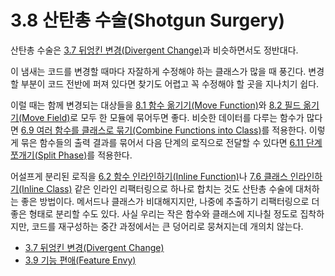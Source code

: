 # 3.8 산탄총 수술(Shotgun Surgery)
산탄총 수술은 [3.7 뒤엉킨 변경(Divergent Change)](https://github.com/wonder13662/refactoring-v2/blob/writing/chapter03/3-7.md)과 비슷하면서도 정반대다. 

이 냄새는 코드를 변경할 때마다 자잘하게 수정해야 하는 클래스가 많을 때 풍긴다. 변경할 부분이 코드 전반에 퍼져 있다면 찾기도 어렵고 꼭 수정해야 할 곳을 지나치기 쉽다.

이럴 때는 함께 변경되는 대상들을 [8.1 함수 옮기기(Move Function)](https://github.com/wonder13662/refactoring-v2/blob/writing/chapter08/8-1.md)와 [8.2 필드 옮기기(Move Field)](https://github.com/wonder13662/refactoring-v2/blob/writing/chapter08/8-2.md)로 모두 한 모듈에 묶어두면 좋다. 비슷한 데이터를 다루는 함수가 많다면 [6.9 여러 함수를 클래스로 묶기(Combine Functions into Class)](https://github.com/wonder13662/refactoring-v2/blob/writing/chapter06/6-9.md)를 적용한다. 이렇게 묶은 함수들의 출력 결과를 묶어서 다음 단계의 로직으로 전달할 수 있다면 [6.11 단계 쪼개기(Split Phase)](https://github.com/wonder13662/refactoring-v2/blob/writing/chapter06/6-11.md)를 적용한다.

어설프게 분리된 로직을 [6.2 함수 인라인하기(Inline Function)](https://github.com/wonder13662/refactoring-v2/blob/writing/chapter06/6-2.md)나 [7.6 클래스 인라인하기(Inline Class)](https://github.com/wonder13662/refactoring-v2/blob/writing/chapter07/7-6.md) 같은 인라인 리팩터링으로 하나로 합치는 것도 산탄총 수술에 대처하는 좋은 방법이다. 메서드나 클래스가 비대해지지만, 나중에 추출하기 리팩터링으로 더 좋은 형태로 분리할 수도 있다. 사실 우리는 작은 함수와 클래스에 지나칠 정도로 집착하지만, 코드를 재구성하는 중간 과정에서는 큰 덩어리로 뭉쳐지는데 개의치 않는다.

- [3.7 뒤엉킨 변경(Divergent Change)](https://github.com/wonder13662/refactoring-v2/blob/writing/chapter03/3-7.md)
- [3.9 기능 편애(Feature Envy)](https://github.com/wonder13662/refactoring-v2/blob/writing/chapter03/3-9.md)